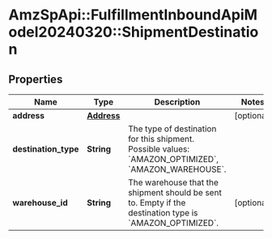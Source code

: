 # AmzSpApi::FulfillmentInboundApiModel20240320::ShipmentDestination

## Properties
Name | Type | Description | Notes
------------ | ------------- | ------------- | -------------
**address** | [**Address**](Address.md) |  | [optional] 
**destination_type** | **String** | The type of destination for this shipment. Possible values: &#x60;AMAZON_OPTIMIZED&#x60;, &#x60;AMAZON_WAREHOUSE&#x60;. | 
**warehouse_id** | **String** | The warehouse that the shipment should be sent to. Empty if the destination type is &#x60;AMAZON_OPTIMIZED&#x60;. | [optional] 


